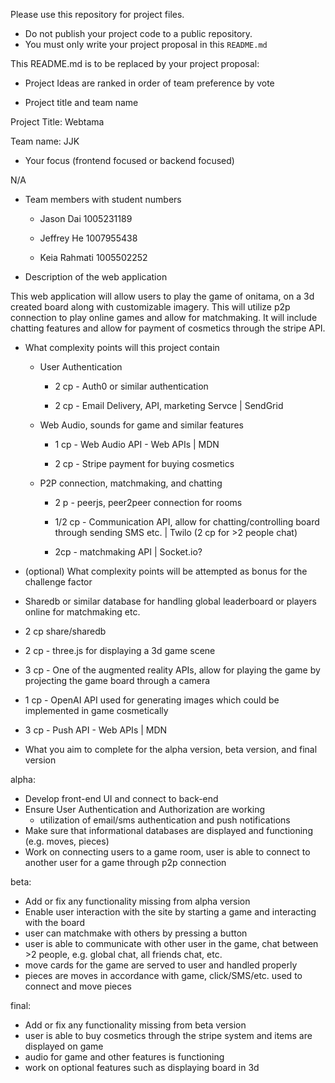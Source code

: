 Please use this repository for project files.

- Do not publish your project code to a public repository.
- You must only write your project proposal in this `README.md`

This README.md is to be replaced by your project proposal:
- Project Ideas are ranked in order of team preference by vote

- Project title and team name

Project Title: Webtama

Team name: JJK

- Your focus (frontend focused or backend focused)

N/A

- Team members with student numbers

  - Jason Dai 1005231189

  - Jeffrey He 1007955438

  - Keia Rahmati 1005502252

- Description of the web application

This web application will allow users to play the game of onitama, on a 3d created board along with customizable imagery. This will utilize p2p connection to play online games and allow for matchmaking. It will include chatting features and allow for payment of cosmetics through the stripe API.


- What complexity points will this project contain

  - User Authentication

    - 2 cp - Auth0 or similar authentication
    
    - 2 cp - Email Delivery, API, marketing Servce | SendGrid

  - Web Audio, sounds for game and similar features

    - 1 cp - Web Audio API - Web APIs | MDN
    
    - 2 cp - Stripe payment for buying cosmetics
    
  
  - P2P connection, matchmaking, and chatting
  
    - 2 p - peerjs, peer2peer connection for rooms
    
    - 1/2 cp - Communication API, allow for chatting/controlling board through sending SMS etc. | Twilo (2 cp for >2 people chat)
    
    - 2cp - matchmaking API | Socket.io?


- (optional) What complexity points will be attempted as bonus for the challenge factor

 - Sharedb or similar database for handling global leaderboard or players online for matchmaking etc.

  - 2 cp share/sharedb

  - 2 cp - three.js for displaying a 3d game scene
  
  - 3 cp - One of the augmented reality APIs, allow for playing the game by projecting the game board through a camera

  - 1 cp - OpenAI API used for generating images which could be implemented in game cosmetically

  - 3 cp - Push API - Web APIs | MDN
  
  

- What you aim to complete for the alpha version, beta version, and final version

alpha:
  - Develop front-end UI and connect to back-end
  - Ensure User Authentication and Authorization are working
    - utilization of email/sms authentication and push notifications
  - Make sure that informational databases are displayed and functioning (e.g. moves, pieces)
  - Work on connecting users to a game room, user is able to connect to another user for a game through p2p connection
  
beta:
  - Add or fix any functionality missing from alpha version
  - Enable user interaction with the site by starting a game and interacting with the board
  - user can matchmake with others by pressing a button
  - user is able to communicate with other user in the game, chat between >2 people, e.g. global chat, all friends chat, etc.
  - move cards for the game are served to user and handled properly
  - pieces are moves in accordance with game, click/SMS/etc. used to connect and move pieces
  
final:
  - Add or fix any functionality missing from beta version
  - user is able to buy cosmetics through the stripe system and items are displayed on game
  - audio for game and other features is functioning
  - work on optional features such as displaying board in 3d
